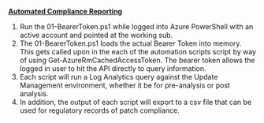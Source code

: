 <b><u>Automated Compliance Reporting</b></u>
<br>
1) Run the 01-BearerToken.ps1 while logged into Azure PowerShell with an active account and pointed at the working sub. 
2) The 01-BearerToken.ps1 loads the actual Bearer Token into memory. This gets called upon in the each of the automation scripts script by way of using Get-AzureRmCachedAccessToken. The bearer token allows the logged in user to hit the API directly to query information. 
3) Each script will run a Log Analytics query against the Update Management environment, whether it be for pre-analysis or post analysis. 
4) In addition, the output of each script will export to a csv file that can be used for regulatory records of patch compliance.
